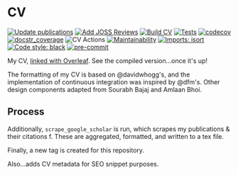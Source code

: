 # CV
[![Update publications](https://github.com/arjunsavel/CV/actions/workflows/update_pubs.yml/badge.svg)](https://github.com/arjunsavel/CV/actions/workflows/update_pubs.yml) [![Add JOSS Reviews](https://github.com/arjunsavel/CV/actions/workflows/add_review_nums.yml/badge.svg)](https://github.com/arjunsavel/CV/actions/workflows/add_review_nums.yml)   [![Build CV](https://github.com/arjunsavel/CV/actions/workflows/cv_add.yml/badge.svg)](https://github.com/arjunsavel/CV/actions/workflows/cv_add.yml) [![Tests](https://github.com/arjunsavel/CV/actions/workflows/run_tests.yml/badge.svg)](https://github.com/arjunsavel/CV/actions/workflows/run_tests.yml) [![codecov](https://codecov.io/gh/arjunsavel/CV/branch/main/graph/badge.svg?token=NNNDPIX60U)](https://codecov.io/gh/arjunsavel/CV) [![docstr_coverage](data/docstring_badge.svg)](https://github.com/HunterMcGushion/docstr_coverage) ![CV Actions](https://api.meercode.io/badge/arjunsavel/CV?type=ci-score&lastDay=14) [![Maintainability](https://api.codeclimate.com/v1/badges/aa2a03c7484e824c75ff/maintainability)](https://codeclimate.com/github/arjunsavel/CV/maintainability) [![Imports: isort](https://img.shields.io/badge/%20imports-isort-%231674b1?style=flat&labelColor=ef8336)](https://pycqa.github.io/isort/) [![Code style: black](https://img.shields.io/badge/code%20style-black-000000.svg)](https://github.com/psf/black) [![pre-commit](https://img.shields.io/badge/pre--commit-enabled-brightgreen?logo=pre-commit)](https://github.com/pre-commit/pre-commit)


My CV, [linked with Overleaf](https://www.overleaf.com/). See the compiled version...once it's up!

The formatting of my CV is based on @davidwhogg's, and the implementation of continuous integration was inspired by @dfm's. Other design components adapted from Sourabh Bajaj and Amlaan Bhoi.

## Process
Additionally, `scrape_google_scholar` is run, which scrapes my publications & their citations f. These are aggregated, formatted, and written to a tex file.

Finally, a new tag is created for this repository.


Also...adds CV metadata for SEO snippet purposes.
